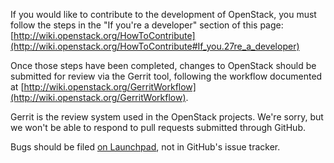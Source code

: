 If you would like to contribute to the development of OpenStack,
you must follow the steps in the "If you're a developer"
section of this page: [http://wiki.openstack.org/HowToContribute](http://wiki.openstack.org/HowToContribute#If_you.27re_a_developer)

Once those steps have been completed, changes to OpenStack
should be submitted for review via the Gerrit tool, following
the workflow documented at [http://wiki.openstack.org/GerritWorkflow](http://wiki.openstack.org/GerritWorkflow).

Gerrit is the review system used in the OpenStack projects.  We're sorry, but
we won't be able to respond to pull requests submitted through GitHub.

Bugs should be filed [on Launchpad](https://bugs.launchpad.net/python-swiftclient),
not in GitHub's issue tracker.
